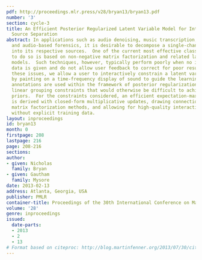 ```yaml
---
pdf: http://proceedings.mlr.press/v28/bryan13/bryan13.pdf
number: '3'
section: cycle-3
title: An Efficient Posterior Regularized Latent Variable Model for Interactive Sound
  Source Separation
abstract: In applications such as audio denoising, music transcription, music remixing,
  and audio-based forensics, it is desirable to decompose a single-channel recording
  into its respective sources.  One of the current most effective class of methods
  to do so is based on non-negative matrix factorization and related latent variable
  models.  Such techniques, however, typically perform poorly when no isolated training
  data is given and do not allow user feedback to correct for poor results. To overcome
  these issues, we allow a user to interactively constrain a latent variable model
  by painting on a time-frequency display of sound to guide the learning process.  The
  annotations are used within the framework of posterior regularization to impose
  linear grouping constraints that would otherwise be difficult to achieve via standard
  priors.  For the constraints considered, an efficient expectation-maximization algorithm
  is derived with closed-form multiplicative updates, drawing connections to non-negative
  matrix factorization methods, and allowing for high-quality interactive-rate separation
  without explicit training data.
layout: inproceedings
id: bryan13
month: 0
firstpage: 208
lastpage: 216
page: 208-216
sections: 
author:
- given: Nicholas
  family: Bryan
- given: Gautham
  family: Mysore
date: 2013-02-13
address: Atlanta, Georgia, USA
publisher: PMLR
container-title: Proceedings of the 30th International Conference on Machine Learning
volume: '28'
genre: inproceedings
issued:
  date-parts:
  - 2013
  - 2
  - 13
# Format based on citeproc: http://blog.martinfenner.org/2013/07/30/citeproc-yaml-for-bibliographies/
---
```

